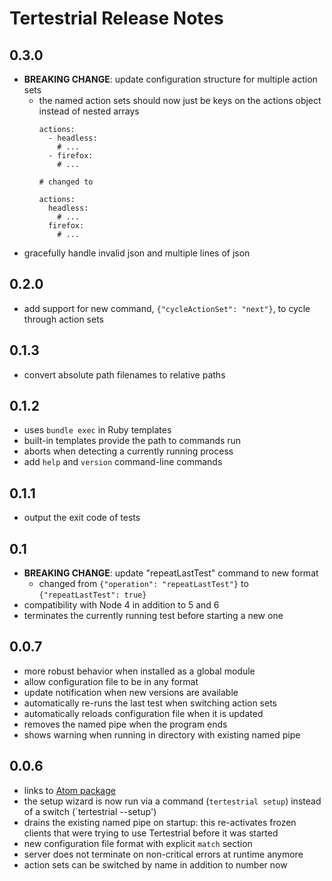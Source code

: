 # Tertestrial Release Notes

## 0.3.0

- **BREAKING CHANGE**: update configuration structure for multiple action sets
  - the named action sets should now just be keys on the actions object instead of nested arrays
      ```
      actions:
        - headless:
          # ...
        - firefox:
          # ...

      # changed to

      actions:
        headless:
          # ...
        firefox:
          # ...
      ```
- gracefully handle invalid json and multiple lines of json

## 0.2.0

- add support for new command, `{"cycleActionSet": "next"}`, to cycle through action sets

## 0.1.3

- convert absolute path filenames to relative paths

## 0.1.2

- uses `bundle exec` in Ruby templates
- built-in templates provide the path to commands run
- aborts when detecting a currently running process
- add `help` and `version` command-line commands


## 0.1.1

- output the exit code of tests


## 0.1

- **BREAKING CHANGE**: update "repeatLastTest" command to new format
  - changed from `{"operation": "repeatLastTest"}` to `{"repeatLastTest": true}`
- compatibility with Node 4 in addition to 5 and 6
- terminates the currently running test before starting a new one


## 0.0.7

- more robust behavior when installed as a global module
- allow configuration file to be in any format
- update notification when new versions are available
- automatically re-runs the last test when switching action sets
- automatically reloads configuration file when it is updated
- removes the named pipe when the program ends
- shows warning when running in directory with existing named pipe


## 0.0.6

- links to [Atom package](https://github.com/charlierudolph/tertestrial-atom)
- the setup wizard is now run via a command (`tertestrial setup`) instead of a switch (`tertestrial --setup')
- drains the existing named pipe on startup: this re-activates frozen clients that were trying to use Tertestrial before it was started
- new configuration file format with explicit `match` section
- server does not terminate on non-critical errors at runtime anymore
- action sets can be switched by name in addition to number now
